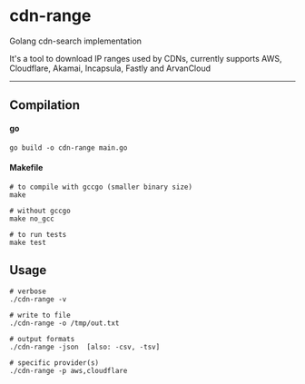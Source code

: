 # cdn-range
Golang cdn-search implementation

It's a tool to download IP ranges used by CDNs,
currently supports AWS, Cloudflare, Akamai, Incapsula, Fastly and ArvanCloud

---

## Compilation

#### go
``` shell
go build -o cdn-range main.go
```

#### Makefile
``` shell
# to compile with gccgo (smaller binary size)
make

# without gccgo
make no_gcc

# to run tests
make test
```


## Usage
``` shell
# verbose
./cdn-range -v

# write to file
./cdn-range -o /tmp/out.txt

# output formats
./cdn-range -json  [also: -csv, -tsv]

# specific provider(s)
./cdn-range -p aws,cloudflare
```
